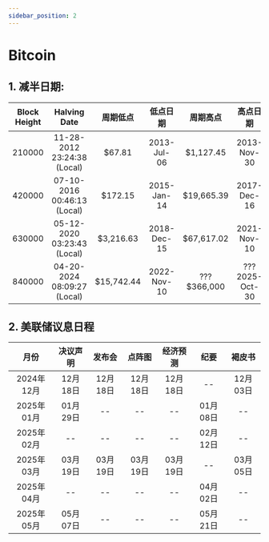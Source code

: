 ```yaml
---
sidebar_position: 2
---
```


# Bitcoin

## 1. 减半日期: 

| Block Height    |   Halving Date            |  周期低点    |    低点日期 | 周期高点    | 高点日期 |  
|:---------------------:|:-------------------:|:-----------:|:-----------:|:----------:|:-------:|
|  210000  |  11-28-2012 23:24:38 (Local)     |   $67.81    | 2013-Jul-06 |  $1,127.45  | 2013-Nov-30 |
|  420000 | 07-10-2016 00:46:13 (Local)       |  $172.15    | 2015-Jan-14 |  $19,665.39 | 2017-Dec-16 |
|  630000 | 05-12-2020 03:23:43 (Local)       | $3,216.63   | 2018-Dec-15 |  $67,617.02 | 2021-Nov-10 |
|  840000 | 04-20-2024 08:09:27 (Local)       | $15,742.44  | 2022-Nov-10 | ??? $366,000 | ??? 2025-Oct-30 |

## 2. 美联储议息日程

|    月份    | 决议声明     |     发布会          |   点阵图   |    经济预测 | 纪要    | 褐皮书 |  
|:---------:|:---------------------:|:-------------------:|:-----------:|:-----------:|:----------:|:-------:|
| 2024年12月 |	12月18日 |	12月18日 |	12月18日	| 12月18日	|  --	| 12月03日 |
| 2025年01月 | 01月29日	 | --  |	--	 | --	 | 01月08日	  |  --  |
| 2025年02月 |	--	 | --	 | --	 | --	 | 02月12日	 |  --  |
| 2025年03月 |	03月19日	 | 03月19日	 | 03月19日	 |  03月19日	 | --	 | 03月05日  |
| 2025年04月 |	--	 | --	 | --	 | --	 | 04月02日	  | --  |
| 2025年05月 |	05月07日	 | --	 | --	 | --	 | 05月21日	 | --  |


